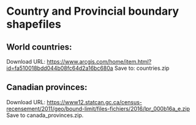 # Country and Provincial boundary shapefiles

## World countries:
Download URL: https://www.arcgis.com/home/item.html?id=fa510018bdd044b08fc64d2a16bc680a
Save to: countries.zip

## Canadian provinces:
Download URL: https://www12.statcan.gc.ca/census-recensement/2011/geo/bound-limit/files-fichiers/2016/lpr_000b16a_e.zip
Save to canada_provinces.zip.
